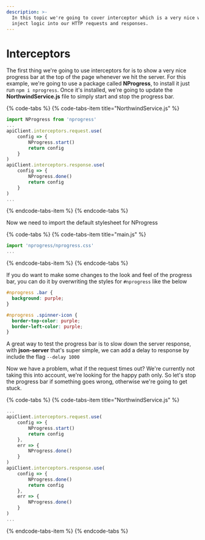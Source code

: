 ```yaml
---
description: >-
  In this topic we're going to cover interceptor which is a very nice way to
  inject logic into our HTTP requests and responses.
---
```


# Interceptors

The first thing we're going to use interceptors for is to show a very nice progress bar at the top of the page whenever we hit the server. For this example, we're going to use a package called **NProgress**, to install it just run `npm i nprogress`. Once it's installed, we're going to update the **NorthwindService.js** file to simply start and stop the progress bar.

{% code-tabs %}
{% code-tabs-item title="NorthwindService.js" %}
```javascript
import NProgress from 'nprogress'
...
apiClient.interceptors.request.use(
    config => {
        NProgress.start()
        return config
    }
)
apiClient.interceptors.response.use(
    config => {
        NProgress.done()
        return config
    }
)
...
```
{% endcode-tabs-item %}
{% endcode-tabs %}

Now we need to import the default stylesheet for NProgress

{% code-tabs %}
{% code-tabs-item title="main.js" %}
```javascript
import 'nprogress/nprogress.css'
...
```
{% endcode-tabs-item %}
{% endcode-tabs %}

If you do want to make some changes to the look and feel of the progress bar, you can do it by overwriting the styles for `#nprogress` like the below

```css
#nprogress .bar {
  background: purple;
}

#nprogress .spinner-icon {
  border-top-color: purple;
  border-left-color: purple;
}
```

A great way to test the progress bar is to slow down the server response, with **json-server** that's super simple, we can add a delay to response by include the flag `--delay 1000`

Now we have a problem, what if the request times out? We're currently not taking this into account, we're looking for the happy path only. So let's stop the progress bar if something goes wrong, otherwise we're going to get stuck.

{% code-tabs %}
{% code-tabs-item title="NorthwindService.js" %}
```javascript
...
apiClient.interceptors.request.use(
    config => {
        NProgress.start()
        return config
    },
    err => {
        NProgress.done()
    }
)
apiClient.interceptors.response.use(
    config => {
        NProgress.done()
        return config
    },
    err => {
        NProgress.done()
    }
)
...
```
{% endcode-tabs-item %}
{% endcode-tabs %}